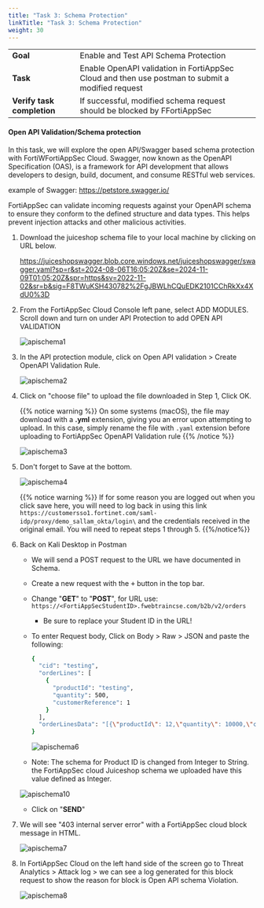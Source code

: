 ```yaml
---
title: "Task 3: Schema Protection"
linkTitle: "Task 3: Schema Protection"
weight: 30
---
```


|                            |    |  
|----------------------------| ----
| **Goal**                   | Enable and Test API Schema Protection
| **Task**                   | Enable OpenAPI validation in FortiAppSec Cloud and then use postman to submit a modified request
| **Verify task completion** | If successful, modified schema request should be blocked by FFortiAppSec

#### Open API Validation/Schema protection

In this task, we will explore  the open API/Swagger based schema protection with FortiWFortiAppSec Cloud. Swagger, now known as the OpenAPI Specification (OAS), is a framework for API development that allows developers to design, build, document, and consume RESTful web services.

example of Swagger: https://petstore.swagger.io/

FortiAppSec can validate incoming requests against your OpenAPI schema to ensure they conform to the defined structure and data types. This helps prevent injection attacks and other malicious activities.

1. Download the juiceshop schema file to your local machine by clicking on URL below.


    https://juiceshopswagger.blob.core.windows.net/juiceshopswagger/swagger.yaml?sp=r&st=2024-08-06T16:05:20Z&se=2024-11-09T01:05:20Z&spr=https&sv=2022-11-02&sr=b&sig=F8TWuKSH430782%2FgJBWLhCQuEDK2101CChRkXx4XdU0%3D


2. From the FortiAppSec Cloud Console left pane, select ADD MODULES. Scroll down and turn on  under API Protection to add OPEN API VALIDATION

    ![apischema1](api-schema1.png)

3. In the API protection module, click on Open API validation > Create OpenAPI Validation Rule. 

    ![apischema2](api-schema2.png)

4. Click on "choose file" to upload the file downloaded in Step 1, Click OK. 

    {{% notice warning %}} On some systems (macOS), the file may download with a **.yml** extension, giving you an error upon attempting to upload.  In this case, simply rename the file with ```.yaml``` extension before uploading to FortiAppSec OpenAPI Validation rule
    {{% /notice %}}

    ![apischema3](api-schema3.png)

5. Don't forget to Save at the bottom. 

    ![apischema4](api-schema4.png)
    
    {{% notice warning %}}
 If for some reason you are logged out when you click save here, you will need to log back in using this link ```https://customersso1.fortinet.com/saml-idp/proxy/demo_sallam_okta/login\``` and the credentials received in the original email.  You will need to repeat steps 1 through 5.
    {{%/notice%}}

6. Back on Kali Desktop in Postman
    - We will send a POST request to the URL we have documented in Schema. 
    - Create a new request with the <kbd>+</kbd> button in the top bar.
    - Change "**GET**" to "**POST**", for URL use: ```https://<FortiAppSecStudentID>.fwebtraincse.com/b2b/v2/orders```
      - Be sure to replace your Student ID in the URL!

    - To enter Request body, Click on Body > Raw > JSON and paste the following:
    
       ```sh
       {
         "cid": "testing",
         "orderLines": [
           {
             "productId": "testing",
             "quantity": 500,
             "customerReference": 1
           }
         ],
         "orderLinesData": "[{\"productId\": 12,\"quantity\": 10000,\"customerReference\": [\"PO0000001.2\", \"SM20180105|042\"],\"couponCode\": \"pes[Bh.u*t\"},{\"productId\": 13,\"quantity\": 2000,\"customerReference\": \"PO0000003.4\"}]"
       }
       ```
       ![apischema6](api-schema6.png)
    
    - Note: The schema for Product ID is changed from Integer to String. the FortiAppSec cloud Juiceshop schema we uploaded have this value defined as Integer. 
    
    ![apischema10](api-schema10.png)
    
    - Click on "**SEND**"

7. We will see "403 internal server error" with a FortiAppSec cloud block message in HTML.

    ![apischema7](api-schema7.png)

8. In FortiAppSec Cloud on the left hand side of the screen go to Threat Analytics > Attack log > we can see a log generated for this block request to show the reason for block is Open API schema Violation. 

    ![apischema8](api-schema8.png)
